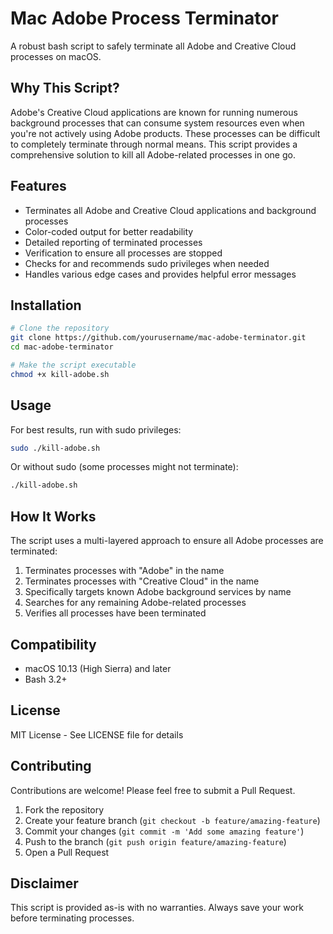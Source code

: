 # Mac Adobe Process Terminator

A robust bash script to safely terminate all Adobe and Creative Cloud processes on macOS.

## Why This Script?

Adobe's Creative Cloud applications are known for running numerous background processes that can consume system resources even when you're not actively using Adobe products. These processes can be difficult to completely terminate through normal means. This script provides a comprehensive solution to kill all Adobe-related processes in one go.

## Features

- Terminates all Adobe and Creative Cloud applications and background processes
- Color-coded output for better readability
- Detailed reporting of terminated processes
- Verification to ensure all processes are stopped
- Checks for and recommends sudo privileges when needed
- Handles various edge cases and provides helpful error messages

## Installation

```bash
# Clone the repository
git clone https://github.com/yourusername/mac-adobe-terminator.git
cd mac-adobe-terminator

# Make the script executable
chmod +x kill-adobe.sh
```

## Usage

For best results, run with sudo privileges:

```bash
sudo ./kill-adobe.sh
```

Or without sudo (some processes might not terminate):

```bash
./kill-adobe.sh
```

## How It Works

The script uses a multi-layered approach to ensure all Adobe processes are terminated:

1. Terminates processes with "Adobe" in the name
2. Terminates processes with "Creative Cloud" in the name
3. Specifically targets known Adobe background services by name
4. Searches for any remaining Adobe-related processes
5. Verifies all processes have been terminated

## Compatibility

- macOS 10.13 (High Sierra) and later
- Bash 3.2+

## License

MIT License - See LICENSE file for details

## Contributing

Contributions are welcome! Please feel free to submit a Pull Request.

1. Fork the repository
2. Create your feature branch (`git checkout -b feature/amazing-feature`)
3. Commit your changes (`git commit -m 'Add some amazing feature'`)
4. Push to the branch (`git push origin feature/amazing-feature`)
5. Open a Pull Request

## Disclaimer

This script is provided as-is with no warranties. Always save your work before terminating processes.